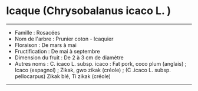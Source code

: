 # Icaque (Chrysobalanus icaco L. )


--- 

- Famille : Rosacées
- Nom de l'arbre : Prunier coton - Icaquier
- Floraison : De mars à mai
- Fructification : De mai à septembre
- Dimension du fruit : De 2 à 3 cm de diamètre
- Autres noms : C. icaco L. subsp. icaco : Fat pork, coco plum (anglais) ; Icaco (espagnol) ; Zikak, gwo zikak (créole) ; (C .icaco L. subsp. pellocarpus) Zikak blé, Ti zikak (créole)

---
